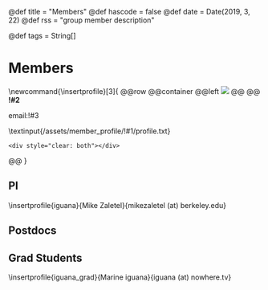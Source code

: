 @def title = "Members"
@def hascode = false
@def date = Date(2019, 3, 22)
@def rss = "group member description"

@def tags = String[]

# Members
\newcommand{\insertprofile}[3]{
@@row
@@container
@@left ![](/assets/member_profile/!#1/picture.jpg) @@
@@
**!#2**

email:!#3

\textinput{/assets/member_profile/!#1/profile.txt}
~~~
<div style="clear: both"></div>
~~~
@@
}

## PI
\insertprofile{iguana}{Mike Zaletel}{mikezaletel (at) berkeley.edu}

## Postdocs

## Grad Students
\insertprofile{iguana_grad}{Marine iguana}{iguana (at) nowhere.tv}
